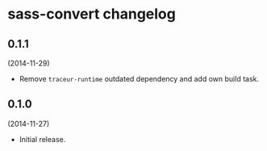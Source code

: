 # sass-convert changelog

## 0.1.1
(2014-11-29)

* Remove `traceur-runtime` outdated dependency and add own build task.

## 0.1.0
(2014-11-27)

* Initial release.
